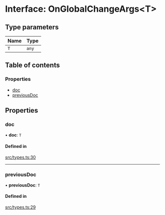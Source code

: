 # Interface: OnGlobalChangeArgs\<T\>

## Type parameters

| Name | Type |
| :------ | :------ |
| `T` | `any` |

## Table of contents

### Properties

- [doc](OnGlobalChangeArgs.md#doc)
- [previousDoc](OnGlobalChangeArgs.md#previousdoc)

## Properties

### doc

• **doc**: `T`

#### Defined in

[src/types.ts:30](https://github.com/GeorgeHulpoi/payload-dependencies-graph/blob/099b8df/src/types.ts#L30)

___

### previousDoc

• **previousDoc**: `T`

#### Defined in

[src/types.ts:29](https://github.com/GeorgeHulpoi/payload-dependencies-graph/blob/099b8df/src/types.ts#L29)
